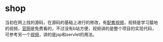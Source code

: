 # shop
当初在网上找的源码，在源码的基础上进行的修改，有[配套视频](http://www.bilibili.com/video/av78747624)，视频是学习猿地的视频，[官网](http://www.lmonkey.com/courses/MpErdJ)是免费看的，不过没有b站方便，视频讲的是整个项目的实现代码，可参考另一个[视频](http://www.bilibili.com/video/av29086718)，讲的是jsp和servlet的用法。


